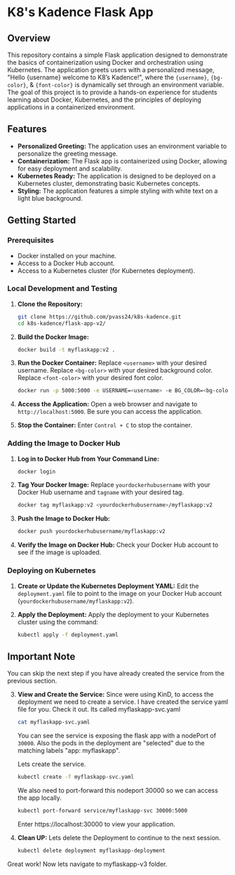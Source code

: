 # K8's Kadence Flask App

## Overview

This repository contains a simple Flask application designed to demonstrate the basics of containerization using Docker and orchestration using Kubernetes. The application greets users with a personalized message, "Hello {username} welcome to K8’s Kadence!", where the `{username}`, `{bg-color}`, & `{font-color}` is dynamically set through an environment variable. The goal of this project is to provide a hands-on experience for students learning about Docker, Kubernetes, and the principles of deploying applications in a containerized environment.

## Features

- **Personalized Greeting:** The application uses an environment variable to personalize the greeting message.
- **Containerization:** The Flask app is containerized using Docker, allowing for easy deployment and scalability.
- **Kubernetes Ready:** The application is designed to be deployed on a Kubernetes cluster, demonstrating basic Kubernetes concepts.
- **Styling:** The application features a simple styling with white text on a light blue background.

## Getting Started

### Prerequisites

- Docker installed on your machine.
- Access to a Docker Hub account.
- Access to a Kubernetes cluster (for Kubernetes deployment).

### Local Development and Testing

1. **Clone the Repository:**
    ```sh
    git clone https://github.com/pvass24/k8s-kadence.git
    cd k8s-kadence/flask-app-v2/
    ```
 

2. **Build the Docker Image:**
    ```sh
    docker build -t myflaskapp:v2 .
    ```

3. **Run the Docker Container:**
    Replace `<username>` with your desired username.
    Replace `<bg-color>` with your desired background color.
    Replace `<font-color>` with your desired font color.
    ```sh
    docker run -p 5000:5000 -e USERNAME=<username> -e BG_COLOR=<bg-color> -e FONT_COLOR=<font-color> myflaskapp:v2 
    ```

4. **Access the Application:**
    Open a web browser and navigate to `http://localhost:5000`. Be sure you can access the application.

5. **Stop the Container:**
    Enter `Control + C` to stop the container.

### Adding the Image to Docker Hub

1. **Log in to Docker Hub from Your Command Line:**
    ```sh
    docker login
    ```

2. **Tag Your Docker Image:**
    Replace `yourdockerhubusername` with your Docker Hub username and `tagname` with your desired tag.
    ```sh
    docker tag myflaskapp:v2 <yourdockerhubusername>/myflaskapp:v2
    ```

3. **Push the Image to Docker Hub:**
    ```sh
    docker push yourdockerhubusername/myflaskapp:v2
    ```

4. **Verify the Image on Docker Hub:**
    Check your Docker Hub account to see if the image is uploaded.

### Deploying on Kubernetes

1. **Create or Update the Kubernetes Deployment YAML:**
   Edit the `deployment.yaml` file to point to the image on your Docker Hub account (`yourdockerhubusername/myflaskapp:v2`).

2. **Apply the Deployment:**
   Apply the deployment to your Kubernetes cluster using the command:
   ```sh
   kubectl apply -f deployment.yaml

## Important Note
   You can skip the next step if you have already created the service from the previous section.

3. **View and Create the Service:**
   Since were using KinD, to access the deployment we need to create a service. I have created the service yaml file for you. Check it out. Its called myflaskapp-svc.yaml
   
   ```sh
   cat myflaskapp-svc.yaml
   ```
   You can see the service is exposing the flask app with a nodePort of `30000`. Also the pods in the deployment are "selected" due to the matching labels "app: myflaskapp".

   Lets create the service.
   ```sh
   kubectl create -f myflaskapp-svc.yaml
   ```

   We also need to port-forward this nodeport 30000 so we can access the app locally.
   
   ```sh
   kubectl port-forward service/myflaskapp-svc 30000:5000
   ```
   Enter https://localhost:30000 to view your application.

4. **Clean UP:**
   Lets delete the Deployment to continue to the next session.
   
   ```sh
   kubectl delete deployment myflaskapp-deployment
   ```
Great work! Now lets navigate to myflaskapp-v3 folder.
